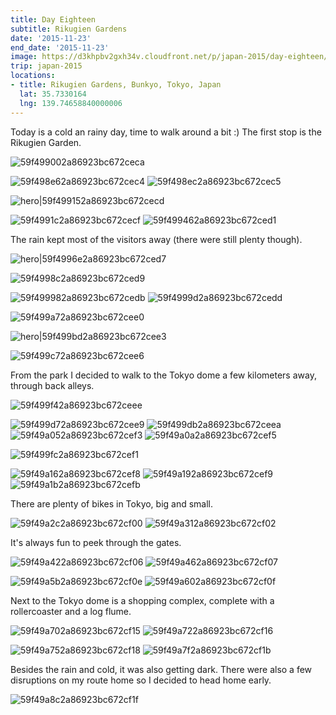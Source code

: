 ```yaml
---
title: Day Eighteen
subtitle: Rikugien Gardens
date: '2015-11-23'
end_date: '2015-11-23'
image: https://d3khpbv2gxh34v.cloudfront.net/p/japan-2015/day-eighteen/59f498d32a86923bc672cec0.jpg
trip: japan-2015
locations:
- title: Rikugien Gardens, Bunkyo, Tokyo, Japan
  lat: 35.7330164
  lng: 139.74658840000006
---
```


Today is a cold an rainy day, time to walk around a bit :) The first stop is the Rikugien Garden.

![59f499002a86923bc672ceca](https://d3khpbv2gxh34v.cloudfront.net/p/japan-2015/day-eighteen/59f499072a86923bc672cecc.jpg "1.5")

![59f498e62a86923bc672cec4](https://d3khpbv2gxh34v.cloudfront.net/p/japan-2015/day-eighteen/59f498ec2a86923bc672cec6.jpg "1.506")
![59f498ec2a86923bc672cec5](https://d3khpbv2gxh34v.cloudfront.net/p/japan-2015/day-eighteen/59f498f32a86923bc672cec7.jpg "1.5")

![hero|59f499152a86923bc672cecd](https://d3khpbv2gxh34v.cloudfront.net/p/japan-2015/day-eighteen/59f499152a86923bc672cecd.jpg "1.5")

![59f4991c2a86923bc672cecf](https://d3khpbv2gxh34v.cloudfront.net/p/japan-2015/day-eighteen/59f499222a86923bc672ced0.jpg "1.506")
![59f499462a86923bc672ced1](https://d3khpbv2gxh34v.cloudfront.net/p/japan-2015/day-eighteen/59f4994b2a86923bc672ced2.jpg "0.667")

The rain kept most of the visitors away (there were still plenty though).

![hero|59f4996e2a86923bc672ced7](https://d3khpbv2gxh34v.cloudfront.net/p/japan-2015/day-eighteen/59f4996e2a86923bc672ced7.jpg "1.5")

![59f4998c2a86923bc672ced9](https://d3khpbv2gxh34v.cloudfront.net/p/japan-2015/day-eighteen/59f499912a86923bc672ceda.jpg "1.5")

![59f499982a86923bc672cedb](https://d3khpbv2gxh34v.cloudfront.net/p/japan-2015/day-eighteen/59f4999c2a86923bc672cedc.jpg "1.5")
![59f4999d2a86923bc672cedd](https://d3khpbv2gxh34v.cloudfront.net/p/japan-2015/day-eighteen/59f499a22a86923bc672cedf.jpg "1.5")

![59f499a72a86923bc672cee0](https://d3khpbv2gxh34v.cloudfront.net/p/japan-2015/day-eighteen/59f499ac2a86923bc672cee1.jpg "1.5")

![hero|59f499bd2a86923bc672cee3](https://d3khpbv2gxh34v.cloudfront.net/p/japan-2015/day-eighteen/59f499bd2a86923bc672cee3.jpg "1.5")

![59f499c72a86923bc672cee6](https://d3khpbv2gxh34v.cloudfront.net/p/japan-2015/day-eighteen/59f499cc2a86923bc672cee7.jpg "1.5")

From the park I decided to walk to the Tokyo dome a few kilometers away, through back alleys.

![59f499f42a86923bc672ceee](https://d3khpbv2gxh34v.cloudfront.net/p/japan-2015/day-eighteen/59f499f92a86923bc672cef0.jpg "1.506")

![59f499d72a86923bc672cee9](https://d3khpbv2gxh34v.cloudfront.net/p/japan-2015/day-eighteen/59f499dc2a86923bc672ceeb.jpg "1.506")
![59f499db2a86923bc672ceea](https://d3khpbv2gxh34v.cloudfront.net/p/japan-2015/day-eighteen/59f499e02a86923bc672ceec.jpg "1.506")
![59f49a052a86923bc672cef3](https://d3khpbv2gxh34v.cloudfront.net/p/japan-2015/day-eighteen/59f49a092a86923bc672cef4.jpg "1.506")
![59f49a0a2a86923bc672cef5](https://d3khpbv2gxh34v.cloudfront.net/p/japan-2015/day-eighteen/59f49a0e2a86923bc672cef6.jpg "1.506")

![59f499fc2a86923bc672cef1](https://d3khpbv2gxh34v.cloudfront.net/p/japan-2015/day-eighteen/59f49a002a86923bc672cef2.jpg "1.506")

![59f49a162a86923bc672cef8](https://d3khpbv2gxh34v.cloudfront.net/p/japan-2015/day-eighteen/59f49a1b2a86923bc672cefa.jpg "1.506")
![59f49a192a86923bc672cef9](https://d3khpbv2gxh34v.cloudfront.net/p/japan-2015/day-eighteen/59f49a232a86923bc672cefe.jpg "1.5")
![59f49a1b2a86923bc672cefb](https://d3khpbv2gxh34v.cloudfront.net/p/japan-2015/day-eighteen/59f49a222a86923bc672cefd.jpg "1.506")

There are plenty of bikes in Tokyo, big and small.

![59f49a2c2a86923bc672cf00](https://d3khpbv2gxh34v.cloudfront.net/p/japan-2015/day-eighteen/59f49a302a86923bc672cf01.jpg "1.5")
![59f49a312a86923bc672cf02](https://d3khpbv2gxh34v.cloudfront.net/p/japan-2015/day-eighteen/59f49a372a86923bc672cf03.jpg "1.5")

It's always fun to peek through the gates.

![59f49a422a86923bc672cf06](https://d3khpbv2gxh34v.cloudfront.net/p/japan-2015/day-eighteen/59f49a462a86923bc672cf08.jpg "1.506")
![59f49a462a86923bc672cf07](https://d3khpbv2gxh34v.cloudfront.net/p/japan-2015/day-eighteen/59f49a4b2a86923bc672cf0a.jpg "1.5")

![59f49a5b2a86923bc672cf0e](https://d3khpbv2gxh34v.cloudfront.net/p/japan-2015/day-eighteen/59f49a642a86923bc672cf12.jpg "1.5")
![59f49a602a86923bc672cf0f](https://d3khpbv2gxh34v.cloudfront.net/p/japan-2015/day-eighteen/59f49a662a86923bc672cf13.jpg "1.5")

Next to the Tokyo dome is a shopping complex, complete with a rollercoaster and a log flume.

![59f49a702a86923bc672cf15](https://d3khpbv2gxh34v.cloudfront.net/p/japan-2015/day-eighteen/59f49a742a86923bc672cf17.jpg "1.506")
![59f49a722a86923bc672cf16](https://d3khpbv2gxh34v.cloudfront.net/p/japan-2015/day-eighteen/59f49a782a86923bc672cf19.jpg "1.506")

![59f49a752a86923bc672cf18](https://d3khpbv2gxh34v.cloudfront.net/p/japan-2015/day-eighteen/59f49a7a2a86923bc672cf1a.jpg "1.5")
![59f49a7f2a86923bc672cf1b](https://d3khpbv2gxh34v.cloudfront.net/p/japan-2015/day-eighteen/59f49a822a86923bc672cf1c.jpg "1.5")

Besides the rain and cold, it was also getting dark. There were also a few disruptions on my route home so I decided to head home early.

![59f49a8c2a86923bc672cf1f](https://d3khpbv2gxh34v.cloudfront.net/p/japan-2015/day-eighteen/59f49a902a86923bc672cf20.jpg "1.5")

